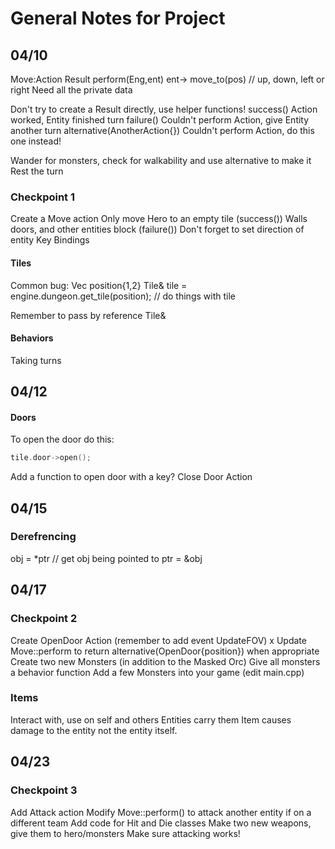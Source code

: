 # General Notes for Project
## 04/10
Move:Action
    Result perform(Eng,ent)
        ent-> move_to(pos) // up, down, left or right
Need all the private data

Don't try to create a Result directly, use helper functions!
success()
    Action worked, Entity finished turn
failure()
    Couldn't perform Action, give Entity another turn
alternative(AnotherAction{})
    Couldn't perform Action, do this one instead!

Wander for monsters, check for walkability and use alternative to make it Rest the turn

### Checkpoint 1
Create a Move action
Only move Hero to an empty tile
(success())
Walls doors, and other entities block
(failure())
Don't forget to set direction of entity
Key Bindings

#### Tiles
Common bug:
Vec position{1,2}
Tile& tile = engine.dungeon.get_tile(position);
// do things with tile

Remember to pass by reference Tile&

#### Behaviors
Taking turns 

## 04/12
#### Doors
To open the door do this:
```c++
tile.door->open();
```
Add a function to open door with a key?
Close Door Action

## 04/15
### Derefrencing
obj = *ptr // get obj being pointed to
ptr = &obj

## 04/17
### Checkpoint 2
Create OpenDoor Action (remember to add event
UpdateFOV) </n> x
Update Move::perform to return
alternative(OpenDoor{position}) when
appropriate </n>
Create two new Monsters (in addition to the
Masked Orc) </n>
Give all monsters a behavior function </n>
Add a few Monsters into your game (edit
main.cpp) </n>

### Items
Interact with, use on self and others </n>
Entities carry them </n>
Item causes damage to the entity not the entity itself.

## 04/23
### Checkpoint 3
Add Attack action
Modify Move::perform() to attack another entity if
on a different team
Add code for Hit and Die classes
Make two new weapons, give them to
hero/monsters
Make sure attacking works!
